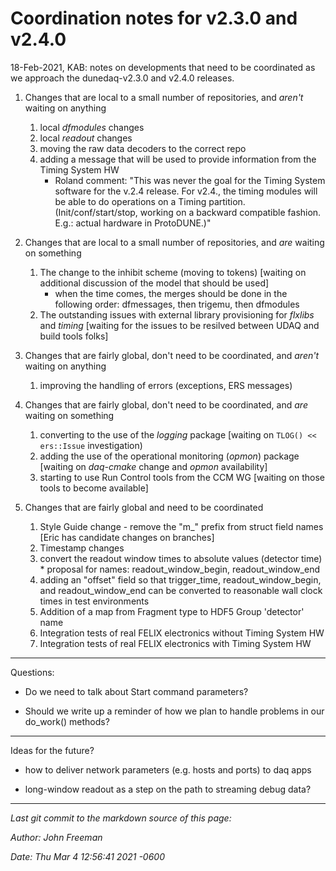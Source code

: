 # Coordination notes for v2.3.0 and v2.4.0
18-Feb-2021, KAB: notes on developments that need to be coordinated as we approach the dunedaq-v2.3.0 and v2.4.0 releases.



1. Changes that are local to a small number of repositories, and *aren't* waiting on anything

    1. local _dfmodules_ changes
    1. local _readout_ changes
    1. moving the raw data decoders to the correct repo
    1. adding a message that will be used to provide information from the Timing System HW
        * Roland comment:  "This was never the goal for the Timing System software for the v.2.4 release. 
For v2.4., the timing modules will be able to do operations on a Timing partition. (Init/conf/start/stop, working on a backward compatible fashion. E.g.: actual hardware in ProtoDUNE.)"



1. Changes that are local to a small number of repositories, and *are* waiting on something

    1. The change to the inhibit scheme (moving to tokens) [waiting on additional discussion of the model that should be used]
        * when the time comes, the merges should be done in the following order:  dfmessages, then trigemu, then dfmodules
    1. The outstanding issues with external library provisioning for _flxlibs_ and _timing_ [waiting for the issues to be resilved between UDAQ and build tools folks]



1. Changes that are fairly global, don't need to be coordinated, and *aren't* waiting on anything

    1. improving the handling of errors (exceptions, ERS messages)



1. Changes that are fairly global, don't need to be coordinated, and *are* waiting on something

    1. converting to the use of the _logging_ package [waiting on `TLOG() << ers::Issue` investigation)
    1. adding the use of the operational monitoring (_opmon_) package [waiting on _daq-cmake_ change and _opmon_ availability]
    1. starting to use Run Control tools from the CCM WG [waiting on those tools to become available]



1. Changes that are fairly global and need to be coordinated

    1. Style Guide change - remove the "m_" prefix from struct field names [Eric has candidate changes on branches]
    1. Timestamp changes
      1. convert the readout window times to absolute values (detector time)
        * proposal for names:  readout_window_begin, readout_window_end
      1. adding an "offset" field so that trigger_time, readout_window_begin, and readout_window_end can be converted to reasonable wall clock times in test environments
    1. Addition of a map from Fragment type to HDF5 Group 'detector' name
    1. Integration tests of real FELIX electronics without Timing System HW
    1. Integration tests of real FELIX electronics with Timing System HW


***

Questions:


* Do we need to talk about Start command parameters?

* Should we write up a reminder of how we plan to handle problems in our do_work() methods?


***

Ideas for the future?


* how to deliver network parameters (e.g. hosts and ports) to daq apps

* long-window readout as a step on the path to streaming debug data?

-----

_Last git commit to the markdown source of this page:_


_Author: John Freeman_

_Date: Thu Mar 4 12:56:41 2021 -0600_
